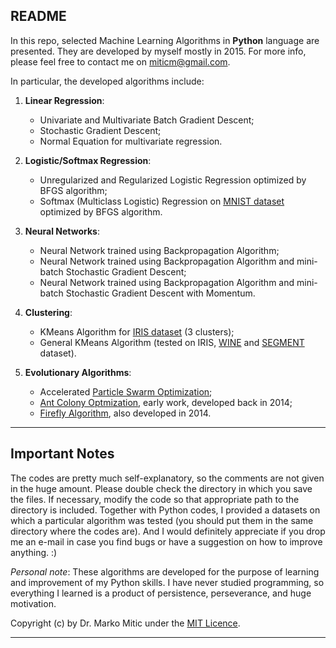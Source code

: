 ## README ##

In this repo, selected Machine Learning Algorithms in **Python** language are presented. They are developed by myself mostly in 2015. For more info, please feel free to contact me on [miticm@gmail.com](mailto:miticm@gmail.com). 

In particular, the developed algorithms include:


1. **Linear Regression**: <ul><li>Univariate and Multivariate Batch Gradient Descent;</li> <li>Stochastic Gradient Descent;</li> <li>Normal Equation for multivariate regression.</li></ul>

2. **Logistic/Softmax Regression**: <ul><li>Unregularized and Regularized Logistic Regression optimized by BFGS algorithm;</li> <li>Softmax (Multiclass Logistic) Regression on [MNIST dataset](http://yann.lecun.com/exdb/mnist/) optimized by BFGS algorithm.</li></ul>

3. **Neural Networks**: <ul><li> Neural Network trained using Backpropagation Algorithm;</li> <li> Neural Network trained using Backpropagation Algorithm and mini-batch Stochastic Gradient Descent;</li> <li> Neural Network trained using Backpropagation Algorithm and mini-batch Stochastic Gradient Descent with Momentum.</li></ul>

4. **Clustering**: <ul><li> KMeans Algorithm for [IRIS dataset](https://archive.ics.uci.edu/ml/datasets/Iris) (3 clusters);</li><li> General KMeans Algorithm (tested on IRIS, [WINE](https://archive.ics.uci.edu/ml/datasets/Wine) and [SEGMENT](https://archive.ics.uci.edu/ml/datasets/Image+Segmentation) dataset).</li></ul>

5. **Evolutionary Algorithms**: <ul><li> Accelerated [Particle Swarm Optimization](https://en.wikipedia.org/wiki/Particle_swarm_optimization);</li><li> [Ant Colony Optmization](http://www.scholarpedia.org/article/Ant_colony_optimization), early work, developed back in 2014; </li><li> [Firefly Algorithm](https://en.wikipedia.org/wiki/Firefly_algorithm), also developed in 2014.</li></ul>

----------
## Important Notes ##

The codes are pretty much self-explanatory, so the comments are not given in the huge amount. Please double check the directory in which you save the files. If necessary, modify the code so that appropriate path to the directory is included. Together with Python codes, I provided a datasets on which a particular algorithm was tested (you should put them in the same directory where the codes are). 
And I would definitely appreciate if you drop me an e-mail in case you find bugs or have a suggestion on how to improve anything. :) 

*Personal note*: These algorithms are developed for the purpose of learning and improvement of my Python skills. I have never studied programming, so everything I learned is a product of persistence, perseverance, and huge motivation. 

Copyright (c) by Dr. Marko Mitic under the [MIT Licence](https://en.wikipedia.org/wiki/MIT_License#License_terms). 

----------